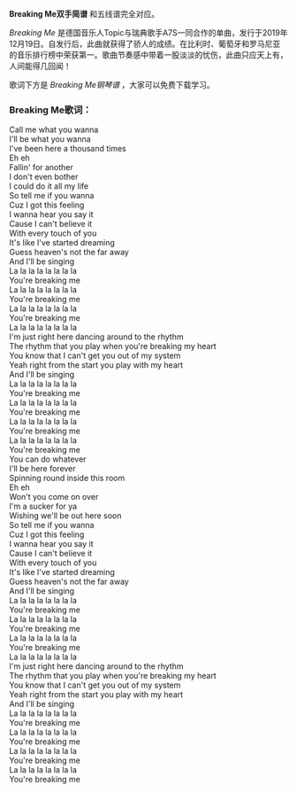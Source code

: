 

**Breaking Me双手简谱** 和五线谱完全对应。

_Breaking Me_
是德国音乐人Topic与瑞典歌手A7S一同合作的单曲，发行于2019年12月19日。自发行后，此曲就获得了骄人的成绩。在比利时、葡萄牙和罗马尼亚的音乐排行榜中荣获第一。歌曲节奏感中带着一股淡淡的忧伤，此曲只应天上有，人间能得几回闻！

歌词下方是 _Breaking Me钢琴谱_ ，大家可以免费下载学习。

### Breaking Me歌词：

Call me what you wanna  
I'll be what you wanna  
I've been here a thousand times  
Eh eh  
Fallin' for another  
I don't even bother  
I could do it all my life  
So tell me if you wanna  
Cuz I got this feeling  
I wanna hear you say it  
Cause I can't believe it  
With every touch of you  
It's like I've started dreaming  
Guess heaven's not the far away  
And I'll be singing  
La la la la la la la la  
You're breaking me  
La la la la la la la la  
You're breaking me  
La la la la la la la la  
You're breaking me  
La la la la la la la la  
I'm just right here dancing around to the rhythm  
The rhythm that you play when you're breaking my heart  
You know that I can't get you out of my system  
Yeah right from the start you play with my heart  
And I'll be singing  
La la la la la la la la  
You're breaking me  
La la la la la la la la  
You're breaking me  
La la la la la la la la  
You're breaking me  
La la la la la la la la  
You're breaking me  
You can do whatever  
I'll be here forever  
Spinning round inside this room  
Eh eh  
Won't you come on over  
I'm a sucker for ya  
Wishing we'll be out here soon  
So tell me if you wanna  
Cuz I got this feeling  
I wanna hear you say it  
Cause I can't believe it  
With every touch of you  
It's like I've started dreaming  
Guess heaven's not the far away  
And I'll be singing  
La la la la la la la la  
You're breaking me  
La la la la la la la la  
You're breaking me  
La la la la la la la la  
You're breaking me  
La la la la la la la la  
I'm just right here dancing around to the rhythm  
The rhythm that you play when you're breaking my heart  
You know that I can't get you out of my system  
Yeah right from the start you play with my heart  
And I'll be singing  
La la la la la la la la  
You're breaking me  
La la la la la la la la  
You're breaking me  
La la la la la la la la  
You're breaking me  
La la la la la la la la  
You're breaking me

